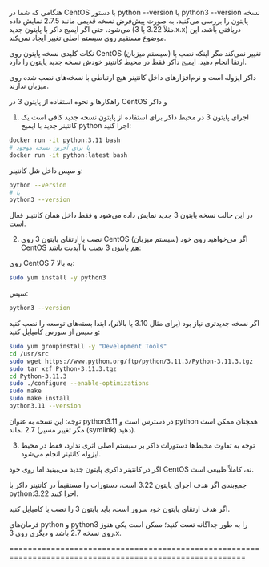 هنگامی که شما در CentOS با دستور python --version یا python3 --version نسخه پایتون را بررسی می‌کنید، به صورت پیش‌فرض نسخه قدیمی مانند 2.7.5 نمایش داده می‌شود. حتی اگر ایمیج داکر با پایتون جدید (مثلاً 3.22 یا 3.x.x) دریافتی باشد، این موضوع مستقیم روی سیستم اصلی تغییر ایجاد نمی‌کند.

نکات کلیدی
نسخه پایتون روی CentOS (سیستم میزبان) تغییر نمی‌کند مگر اینکه نصب یا ارتقا انجام دهید. ایمیج داکر فقط در محیط کانتینر خودش نسخه جدید پایتون را دارد.

داکر ایزوله است و نرم‌افزارهای داخل کانتینر هیچ ارتباطی با نسخه‌های نصب شده روی میزبان ندارند.

راهکارها و نحوه استفاده از پایتون 3 در CentOS و داکر
1. اجرای پایتون 3 در محیط داکر
برای استفاده از پایتون نسخه جدید کافی است یک کانتینر جدید با ایمیج python اجرا کنید:

```bash
docker run -it python:3.11 bash
# یا برای آخرین نسخه موجود
docker run -it python:latest bash
```
و سپس داخل شل کانتینر:

```bash
python --version
# یا
python3 --version
```
در این حالت نسخه پایتون 3 جدید نمایش داده می‌شود و فقط داخل همان کانتینر فعال است.

2. نصب یا ارتقای پایتون 3 روی CentOS (سیستم میزبان)
اگر می‌خواهید روی خود CentOS هم پایتون 3 نصب یا آپدیت باشد:

روی CentOS 7 به بالا:

```bash
sudo yum install -y python3
```
سپس:

```bash
python3 --version
```
اگر نسخه جدیدتری نیاز بود (برای مثال 3.10 یا بالاتر)، ابتدا بسته‌های توسعه را نصب کنید و سپس از سورس کامپایل کنید:

```bash
sudo yum groupinstall -y "Development Tools"
cd /usr/src
sudo wget https://www.python.org/ftp/python/3.11.3/Python-3.11.3.tgz
sudo tar xzf Python-3.11.3.tgz
cd Python-3.11.3
sudo ./configure --enable-optimizations
sudo make
sudo make install
python3.11 --version
```
توجه: این نسخه به عنوان python3.11 در دسترس است و python همچنان ممکن است 2.7 بماند (مگر تغییر مسیر (symlink) دهید).

3. توجه به تفاوت محیط‌ها
دستورات داکر بر سیستم اصلی اثری ندارد، فقط در محیط ایزوله کانتینر انجام می‌شود.

اگر در کانتینر داکری پایتون جدید می‌بینید اما روی خود CentOS نه، کاملاً طبیعی است.

جمع‌بندی
اگر هدف اجرای پایتون 3.22 است، دستورات را مستقیماً در کانتینر داکر با python:3.22 اجرا کنید.

اگر هدف ارتقای پایتون خود سرور است، باید پایتون 3 را نصب یا کامپایل کنید.

فرمان‌های python و python3 را به طور جداگانه تست کنید؛ ممکن است یکی هنوز روی نسخه 2.7 باشد و دیگری روی 3.x.

=========================================================================================================
